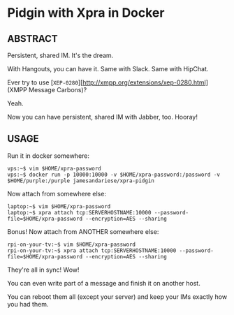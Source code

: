 # Pidgin with Xpra in Docker

## ABSTRACT

Persistent, shared IM.  It's the dream.

With Hangouts, you can have it.  Same with Slack.  Same with HipChat.

Ever try to use [`XEP-0280`][http://xmpp.org/extensions/xep-0280.html]
(XMPP Message Carbons)?

Yeah.

Now you can have persistent, shared IM with Jabber, too.  Hooray!

## USAGE


Run it in docker somewhere:

    vps:~$ vim $HOME/xpra-password
    vps:~$ docker run -p 10000:10000 -v $HOME/xpra-password:/password -v $HOME/purple:/purple jamesandariese/xpra-pidgin

Now attach from somewhere else:

    laptop:~$ vim $HOME/xpra-password
    laptop:~$ xpra attach tcp:SERVERHOSTNAME:10000 --password-file=$HOME/xpra-password --encryption=AES --sharing

Bonus!  Now attach from ANOTHER somewhere else:

    rpi-on-your-tv:~$ vim $HOME/xpra-password
    rpi-on-your-tv:~$ xpra attach tcp:SERVERHOSTNAME:10000 --password-file=$HOME/xpra-password --encryption=AES --sharing

They're all in sync!  Wow!

You can even write part of a message and finish it on another host.

You can reboot them all (except your server) and keep your IMs exactly how you had them.

